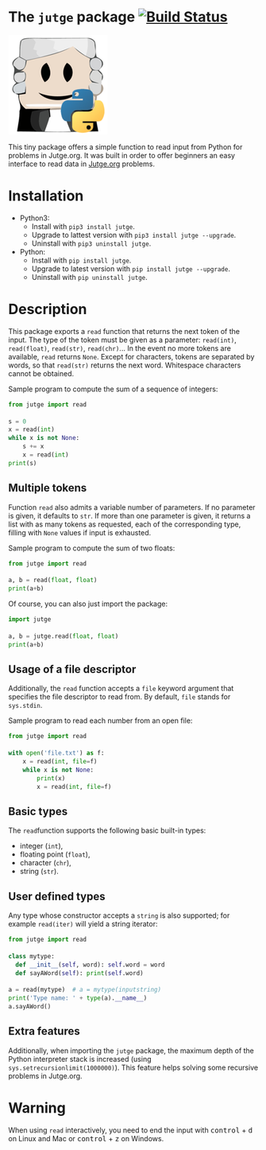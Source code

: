 # The `jutge` package [![Build Status](https://travis-ci.org/jutge-org/jutge-python.svg?branch=master)](https://travis-ci.org/jutge-org/jutge-python)

![Logo](logo.png)

This tiny package offers a simple function to read input from
Python for problems in Jutge.org. It was built in order to offer
beginners an easy interface to read data in
[Jutge.org](https://www.jutge.org) problems.


# Installation

- Python3:
    - Install with `pip3 install jutge`.
    - Upgrade to lattest version with `pip3 install jutge --upgrade`.
    - Uninstall with `pip3 uninstall jutge`.
- Python:
    - Install with `pip install jutge`.
    - Upgrade to latest version with `pip install jutge --upgrade`.
    - Uninstall with `pip uninstall jutge`.


# Description

This package exports a `read` function that returns the next token of the
input. The type of the token must be given as a parameter: `read(int)`,
`read(float)`, `read(str)`, `read(chr)`... In the event no more tokens are available,
`read` returns `None`. Except for characters, tokens are separated by words, so that `read(str)`
returns the next word. Whitespace characters cannot be obtained.

Sample program to compute the sum of a sequence of integers:

```python
from jutge import read

s = 0
x = read(int)
while x is not None:
    s += x
    x = read(int)
print(s)
```


## Multiple tokens

Function `read` also admits a variable number of parameters. If no parameter
is given, it defaults to `str`. If more than one parameter is given, it returns
a list with as many tokens as requested, each of the corresponding type, filling
with `None` values if input is exhausted.

Sample program to compute the sum of two floats:

```python
from jutge import read

a, b = read(float, float)
print(a+b)
```

Of course, you can also just import the package:

```python
import jutge

a, b = jutge.read(float, float)
print(a+b)
```

## Usage of a file descriptor

Additionally, the `read` function accepts a `file` keyword argument that specifies the file descriptor to read from. By default, `file` stands for `sys.stdin`.

Sample program to read each number from an open file:

```python
from jutge import read

with open('file.txt') as f:
    x = read(int, file=f)
    while x is not None:
        print(x)
        x = read(int, file=f)
```


## Basic types

The `read`function supports the following basic built-in types:

- integer (`int`),
- floating point (`float`),
- character (`chr`),
- string (`str`).


## User defined types

Any type whose constructor accepts a `string` is also supported; for example `read(iter)` will yield a string iterator:

```python
from jutge import read

class mytype:
  def __init__(self, word): self.word = word
  def sayAWord(self): print(self.word)

a = read(mytype)  # a = mytype(inputstring)
print('Type name: ' + type(a).__name__)
a.sayAWord()
```

## Extra features

Additionally, when importing the `jutge` package, the maximum depth of the
Python interpreter stack is increased (using
`sys.setrecursionlimit(1000000)`). This feature helps solving some recursive
problems in Jutge.org.



# Warning

When using `read` interactively, you need to end the input with
<kbd>control</kbd> + <kbd>d</kbd> on Linux and Mac or <kbd>control</kbd> +
<kbd>z</kbd> on Windows.
